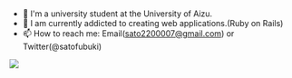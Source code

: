 ### 

- 🏫 I'm a university student at the University of Aizu.
- 🌱 I am currently addicted to creating web applications.(Ruby on Rails)
- 📫 How to reach me: Email(sato2200007@gmail.com) or Twitter(@satofubuki)

![](https://github-readme-stats.vercel.app/api?username=tocoteron&count_private=true&show_icons=true&theme=dracula)
